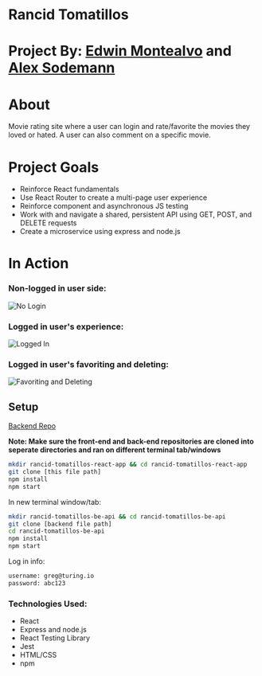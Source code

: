 # Rancid Tomatillos

# Project By: [Edwin Montealvo](https://github.com/emontealvo) and [Alex Sodemann](https://github.com/asodemann18)

# About
Movie rating site where a user can login and rate/favorite the movies they loved or hated.  A user can also comment on a specific movie.

# Project Goals
* Reinforce React fundamentals
* Use React Router to create a multi-page user experience
* Reinforce component and asynchronous JS testing
* Work with and navigate a shared, persistent API using GET, POST, and DELETE requests
* Create a microservice using express and node.js 

# In Action

### Non-logged in user side:
![No Login](https://media.giphy.com/media/eMUAOdDlIUz0gSIAZ4/giphy.gif)

### Logged in user's experience:
![Logged In](https://media.giphy.com/media/TjXinpnPuUIwb8d50B/giphy.gif)

### Logged in user's favoriting and deleting:
![Favoriting and Deleting](https://media.giphy.com/media/f6CgdakXqXY71d6D8d/giphy.gif)

## Setup
[Backend Repo](https://github.com/emontealvo/rancid-tomatillos-be-api)

**Note: Make sure the front-end and back-end repositories are cloned into seperate 
directories and ran on different terminal tab/windows**

```bash 
mkdir rancid-tomatillos-react-app && cd rancid-tomatillos-react-app
git clone [this file path]
npm install 
npm start
```
In new terminal window/tab:

``` bash
mkdir rancid-tomatillos-be-api && cd rancid-tomatillos-be-api
git clone [backend file path]
cd rancid-tomatillos-be-api
npm install
npm start
```

Log in info: 
```bash
username: greg@turing.io
password: abc123
```

### Technologies Used:
* React
* Express and node.js
* React Testing Library
* Jest
* HTML/CSS
* npm
